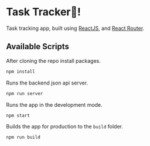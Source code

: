 # Task Tracker📝!

Task tracking app, built using [ReactJS](https://reactjs.org/), and [React Router](https://reactrouter.com/).

## Available Scripts

After cloning the repo install packages.
```sh
npm install
```

Runs the backend json api server.
```sh
npm run server
```

Runs the app in the development mode.
```sh
npm start
```

Builds the app for production to the `build` folder.
```sh
npm run build
```
